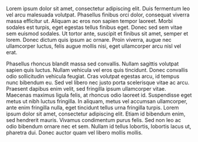 Lorem ipsum dolor sit amet, consectetur adipiscing elit. Duis fermentum leo vel arcu malesuada volutpat. Phasellus finibus orci dolor, consequat viverra massa efficitur ut. Aliquam ac eros non sapien tempor laoreet. Morbi sodales est turpis, eget egestas tellus finibus eget. Donec sed sem vitae sem euismod sodales. Ut tortor ante, suscipit et finibus sit amet, semper et lorem. Donec dictum quis ipsum ac ornare. Proin viverra, augue nec ullamcorper luctus, felis augue mollis nisi, eget ullamcorper arcu nisl vel erat.

Phasellus rhoncus blandit massa sed convallis. Nullam sagittis volutpat sapien quis luctus. Nullam vehicula vel eros quis tincidunt. Donec convallis odio sollicitudin vehicula feugiat. Cras volutpat egestas arcu, id tempus nunc bibendum eu. Sed vel libero nec justo porta scelerisque vitae ac arcu. Praesent dapibus enim velit, sed fringilla ipsum ullamcorper vitae. Maecenas maximus ligula felis, at rhoncus odio laoreet id. Suspendisse eget metus ut nibh luctus fringilla. In aliquam, metus vel accumsan ullamcorper, ante enim fringilla nulla, eget tincidunt tellus urna fringilla turpis. Lorem ipsum dolor sit amet, consectetur adipiscing elit. Etiam id bibendum enim, sed hendrerit mauris. Vivamus condimentum purus felis. Sed non leo ac odio bibendum ornare nec et sem. Nullam id tellus lobortis, lobortis lacus ut, pharetra dui. Donec auctor quam vel libero mollis mollis.